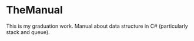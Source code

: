 # TheManual
This is my graduation work. Manual about data structure in C# (particularly stack and queue).
